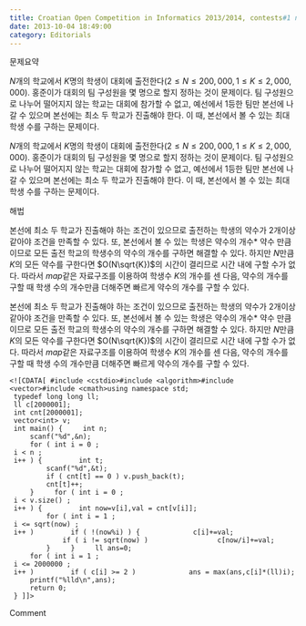 ```yaml
---
title: Croatian Open Competition in Informatics 2013/2014, contests#1 no.5 ORGANIZATOR
date: 2013-10-04 18:49:00
category: Editorials
---
```


문제요약

$N$개의 학교에서 $K$명의 학생이 대회에 출전한다$(2\leq{}N\leq{}200,000,1\leq{}K\leq{}2,000,000)$. 홍준이가 대회의 팀 구성원을 몇 명으로 할지 정하는 것이 문제이다. 팀 구성원으로 나누어 떨어지지 않는 학교는 대회에 참가할 수 없고, 예선에서 1등한 팀만 본선에 나갈 수 있으며 본선에는 최소 두 학교가 진출해야 한다. 이 때, 본선에서 볼 수 있는 최대 학생 수를 구하는 문제이다. 

$N$개의 학교에서 $K$명의 학생이 대회에 출전한다$(2\leq{}N\leq{}200,000,1\leq{}K\leq{}2,000,000)$. 홍준이가 대회의 팀 구성원을 몇 명으로 할지 정하는 것이 문제이다. 팀 구성원으로 나누어 떨어지지 않는 학교는 대회에 참가할 수 없고, 예선에서 1등한 팀만 본선에 나갈 수 있으며 본선에는 최소 두 학교가 진출해야 한다. 이 때, 본선에서 볼 수 있는 최대 학생 수를 구하는 문제이다. 

해법

본선에 최소 두 학교가 진출해야 하는 조건이 있으므로 출전하는 학생의 약수가 2개이상 같아야 조건을 만족할 수 있다. 또, 본선에서 볼 수 있는 학생은 약수의 개수* 약수 만큼이므로 모든 출전 학교의 학생수의 약수의 개수를 구하면 해결할 수 있다. 하지만 $N$만큼 $K$의 모든 약수를 구한다면 $O(N\sqrt{K})$의 시간이 결리므로 시간 내에 구할 수가 없다. 따라서 $map$같은 자료구조를 이용하여 학생수 $K$의 개수를 센 다음, 약수의 개수를 구할 때 학생 수의 개수만큼 더해주면 빠르게 약수의 개수를 구할 수 있다. 

본선에 최소 두 학교가 진출해야 하는 조건이 있으므로 출전하는 학생의 약수가 2개이상 같아야 조건을 만족할 수 있다. 또, 본선에서 볼 수 있는 학생은 약수의 개수* 약수 만큼이므로 모든 출전 학교의 학생수의 약수의 개수를 구하면 해결할 수 있다. 하지만 $N$만큼 $K$의 모든 약수를 구한다면 $O(N\sqrt{K})$의 시간이 결리므로 시간 내에 구할 수가 없다. 따라서 $map$같은 자료구조를 이용하여 학생수 $K$의 개수를 센 다음, 약수의 개수를 구할 때 학생 수의 개수만큼 더해주면 빠르게 약수의 개수를 구할 수 있다. 


```
<![CDATA[ #include <cstdio>#include <algorithm>#include <vector>#include <cmath>using namespace std;
 typedef long long ll;
 ll c[2000001];
 int cnt[2000001];
 vector<int> v;
 int main() {     int n;
     scanf("%d",&n);
     for ( int i = 0 ;
 i < n ;
 i++ ) {         int t;
         scanf("%d",&t);
         if ( cnt[t] == 0 ) v.push_back(t);
         cnt[t]++;
     }     for ( int i = 0 ;
 i < v.size() ;
 i++ ) {         int now=v[i],val = cnt[v[i]];
         for ( int i = 1 ;
 i <= sqrt(now) ;
 i++ )         if ( !(now%i) ) {             c[i]+=val;
             if ( i != sqrt(now) )                 c[now/i]+=val;
         }     }     ll ans=0;
     for ( int i = 1 ;
 i <= 2000000 ;
 i++ )         if ( c[i] >= 2 )             ans = max(ans,c[i]*(ll)i);
     printf("%lld\n",ans);
     return 0;
 } ]]>
```
Comment

